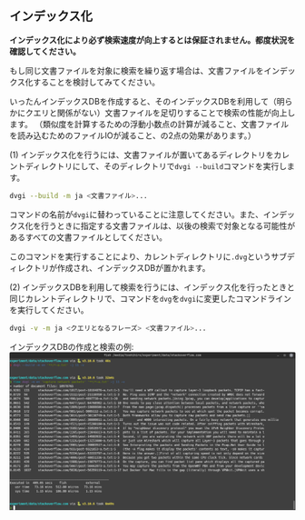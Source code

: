 ## インデックス化

**インデックス化により必ず検索速度が向上するとは保証されません。都度状況を確認してください。**

もし同じ文書ファイルを対象に検索を繰り返す場合は、文書ファイルをインデックス化することを検討してみてください。

いったんインデックスDBを作成すると、そのインデックスDBを利用して（明らかにクエリと関係がない）文書ファイルを足切りすることで検索の性能が向上します。
（類似度を計算するための浮動小数点の計算が減ること、文書ファイルを読み込むためのファイルIOが減ること、の2点の効果があります。）

(1) インデックス化を行うには、文書ファイルが置いてあるディレクトリをカレントディレクトリにして、そのディレクトリで`dvgi --build`コマンドを実行します。

```sh
dvgi --build -m ja <文書ファイル>...
```

コマンドの名前が`dvgi`に替わっていることに注意してください。また、インデックス化を行うときに指定する文書ファイルは、以後の検索で対象となる可能性があるすべての文書ファイルとしてください。

このコマンドを実行することにより、カレントディレクトリに`.dvg`というサブディレクトリが作成され、インデックスDBが置かれます。

(2) インデックスDBを利用して検索を行うには、インデックス化を行ったときと同じカレントディレクトリで、コマンドを`dvg`を`dvgi`に変更したコマンドラインを実行してください。

```sh
dvgi -v -m ja <クエリとなるフレーズ> <文書ファイル>...
```

インデックスDBの作成と検索の例:  
![](images/run9.png)
